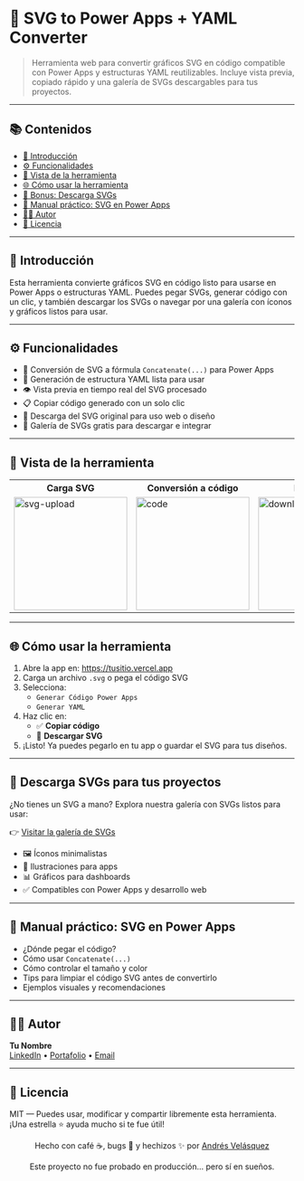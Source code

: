 <h1>🧩 SVG to Power Apps + YAML Converter</h1>

<blockquote>
  Herramienta web para convertir gráficos SVG en código compatible con Power Apps y estructuras YAML reutilizables. 
  Incluye vista previa, copiado rápido y una galería de SVGs descargables para tus proyectos.
</blockquote>

<hr>

<h2>📚 Contenidos</h2>
<ul>
  <li><a href="#introducción">📖 Introducción</a></li>
  <li><a href="#funcionalidades">⚙️ Funcionalidades</a></li>
  <li><a href="#vista-de-la-herramienta">📸 Vista de la herramienta</a></li>
  <li><a href="#cómo-usar-la-herramienta">🌐 Cómo usar la herramienta</a></li>
  <li><a href="#descarga-svgs-para-tus-proyectos">🎨 Bonus: Descarga SVGs</a></li>
  <li><a href="#manual-práctico-svg-en-power-apps">📘 Manual práctico: SVG en Power Apps</a></li>
  <li><a href="#autor">👨‍💻 Autor</a></li>
  <li><a href="#licencia">📄 Licencia</a></li>
</ul>

<hr>

<h2 id="introducción">📖 Introducción</h2>
<p>
  Esta herramienta convierte gráficos SVG en código listo para usarse en Power Apps o estructuras YAML. 
  Puedes pegar SVGs, generar código con un clic, y también descargar los SVGs o navegar por una galería con íconos y gráficos listos para usar.
</p>

<hr>

<h2 id="funcionalidades">⚙️ Funcionalidades</h2>
<ul>
  <li>🔁 Conversión de SVG a fórmula <code>Concatenate(...)</code> para Power Apps</li>
  <li>🔄 Generación de estructura YAML lista para usar</li>
  <li>👁️ Vista previa en tiempo real del SVG procesado</li>
  <li>📋 Copiar código generado con un solo clic</li>
  <li>💾 Descarga del SVG original para uso web o diseño</li>
  <li>🎨 Galería de SVGs gratis para descargar e integrar</li>
</ul>

<hr>

<h2 id="vista-de-la-herramienta">📸 Vista de la herramienta</h2>

<table>
  <tr>
    <th>Carga SVG</th>
    <th>Conversión a código</th>
    <th>Descarga</th>
    <th>YAML</th>
  </tr>
  <tr>
    <td><img src="./screenshots/upload.png" alt="svg-upload" width="200"></td>
    <td><img src="./screenshots/code.png" alt="code" width="200"></td>
    <td><img src="./screenshots/download.png" alt="download" width="200"></td>
    <td><img src="./screenshots/yaml.png" alt="yaml" width="200"></td>
  </tr>
</table>

<hr>

<h2 id="cómo-usar-la-herramienta">🌐 Cómo usar la herramienta</h2>
<ol>
  <li>Abre la app en: <a href="https://tusitio.vercel.app">https://tusitio.vercel.app</a></li>
  <li>Carga un archivo <code>.svg</code> o pega el código SVG</li>
  <li>Selecciona:
    <ul>
      <li><code>Generar Código Power Apps</code></li>
      <li><code>Generar YAML</code></li>
    </ul>
  </li>
  <li>Haz clic en:
    <ul>
      <li>✅ <strong>Copiar código</strong></li>
      <li>💾 <strong>Descargar SVG</strong></li>
    </ul>
  </li>
  <li>¡Listo! Ya puedes pegarlo en tu app o guardar el SVG para tus diseños.</li>
</ol>

<hr>

<h2 id="descarga-svgs-para-tus-proyectos">🎨 Descarga SVGs para tus proyectos</h2>

<p>
  ¿No tienes un SVG a mano? Explora nuestra galería con SVGs listos para usar:
</p>

<p>
  👉 <a href="https://tusitio.vercel.app/svg-gallery">Visitar la galería de SVGs</a>
</p>

<ul>
  <li>🖼️ Íconos minimalistas</li>
  <li>🧩 Ilustraciones para apps</li>
  <li>📊 Gráficos para dashboards</li>
  <li>✅ Compatibles con Power Apps y desarrollo web</li>
</ul>

<hr>

<h2 id="manual-práctico-svg-en-power-apps">📘 Manual práctico: SVG en Power Apps</h2>

<ul>
  <li>¿Dónde pegar el código?</li>
  <li>Cómo usar <code>Concatenate(...)</code></li>
  <li>Cómo controlar el tamaño y color</li>
  <li>Tips para limpiar el código SVG antes de convertirlo</li>
  <li>Ejemplos visuales y recomendaciones</li>
</ul>

<hr>

<h2 id="autor">👨‍💻 Autor</h2>

<p>
  <strong>Tu Nombre</strong><br>
  <a href="https://linkedin.com/in/tuusuario">LinkedIn</a> • 
  <a href="https://tusitio.com">Portafolio</a> • 
  <a href="mailto:tucorreo@dominio.com">Email</a>
</p>

<hr>

<h2 id="licencia">📄 Licencia</h2>

<p>
  MIT — Puedes usar, modificar y compartir libremente esta herramienta.<br>
  ¡Una estrella ⭐ ayuda mucho si te fue útil!
</p>


<div align="center">
  <p>Hecho con café ☕, bugs 🐛 y hechizos ✨ por <a href="https://github.com/sirbate">Andrés Velásquez</a></p>
  <p>Este proyecto no fue probado en producción... pero sí en sueños.</p>
</div>
